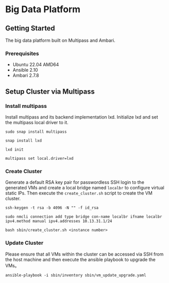 # Big Data Platform

## Getting Started

The big data platform built on Multipass and Ambari.

### Prerequisites

- Ubuntu 22.04 AMD64
- Ansible 2.10
- Ambari 2.7.8

## Setup Cluster via Multipass

### Install multipass

Install multipass and its backend implementation lxd. Initialize lxd and set the multipass local driver to it.

```shell
sudo snap install multipass

snap install lxd

lxd init

multipass set local.driver=lxd
```

### Create Cluster

Generate a default RSA key pair for passwordless SSH login to the generated VMs and create a local bridge
named `localbr` to configure virtual static IPs. Then execute the `create_cluster.sh` script to create the VM cluster.

```shell
ssh-keygen -t rsa -b 4096 -N "" -f id_rsa

sudo nmcli connection add type bridge con-name localbr ifname localbr ipv4.method manual ipv4.addresses 10.13.31.1/24
 
bash sbin/create_cluster.sh <instance number>
```

### Update Cluster

Please ensure that all VMs within the cluster can be accessed via SSH from the host machine and then execute the ansible
playbook to upgrade the VMs。

```shell
ansible-playbook -i sbin/inventory sbin/vm_update_upgrade.yaml
```                                                                                                                                                                                                                                                                                                                                                                                                                                                                                                                                                                                                                                                                                                                                                                                                                                                                                                                                                                                                                                                                                                                                                                                                                                                                                                                                                                                                                                                                                                                                                                                                                                                                                                                                                                                                                                                                                                                                                                                                                                                                                                                                                                                                                                                                                                                                                                                                                                                                                                                                                                                                                                                                                                                                                                                                                                                                                                                                                                                                                                                                                                                                                                                                                                                                                                                                                                                                                                                                                                                                                                                                                                                                                                                                                                                                                                                                                                                                                                                                                                                                                                                                                                                                                                                                                                                                                                                                                                                                                                                                                                                                                                                                                                                                                                                                                                                                                                                                                                                                                                                                                                                                                                                                                                                                                                                                                                                                                                                                                                                                                                                                                                                                                                                                                                                                                                                                                                                                                                                                                                                                                                                                                                                                                                                                                                                                                                                                                                                                                                                                                                                                                                                                                                                                                                                                                                                                                                                                                                                                                                                                                                                                                                                                                                                                                                                                                                                                                                                                                                                                                                                                                                                                                                                                                                                                                                                                                                                                                                                                                                                                                                                                                         